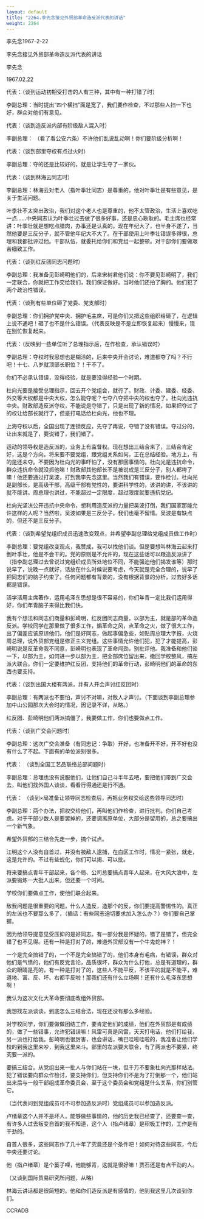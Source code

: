 ```yaml
---
layout: default
title: "2264.李先念接见外贸部革命造反派代表的讲话"
weight: 2264
---
```


李先念1967-2-22

李先念接见外贸部革命造反派代表的讲话

李先念

1967.02.22

代表：（谈到运动初期受打击的人有三种，其中有一种打错了时）

李副总理：当时提出“四个横扫”面是宽了，我们要作检查，不过那些人扫一下也好，群众对他们有意见。

代表：（谈到造反派内部有阶级敌人混入时）

李副总理： （看了看公安六条）不许他们乱说乱动啊！你们要阶级分析啊！

代表：（谈到部里夺权有点过火时）

李副总理：夺的还是比较好的，就是让学生夺了一家伙。

代表：（谈到林海云同志时）

李副总理：林海云对老人（指叶季壮同志）是尊重的，他对叶季壮是有些意见，是关于生活问题。

叶季壮不太突出政治，我们对这个老人也是尊重的，他不太管政治，生活上喜欢吃一点……中央同志认为叶季壮过去做了很多好事，还是忠心耿耿的。毛主席也经常讲：叶季壮就是想吃点腊肉，办事还是认真的。现在年纪大了，也半身不遂了，当然他要是三反分子，就不管他年纪大不大了。在干部使用上叶季壮错误多得很，总理和我都批评过他。干部队伍，就委托给你们和党组一起整顿。对干部你们要做艰苦细致工作。

代表：（谈到红反团同志问题时）

李副总理：我准备见彭崎明他们的，后来宋树君他们说：你不要见彭崎明了，我们一定联合，你就把工作交给我们，我们保证做好。当时他们还拍了胸的。他们犯了两个政治性错误。

代表：（谈到有些单位砸了党委、党支部时）

李副总理：你们拥护党中央、拥护毛主席，可是你们又把这些组织给砸了，在逻辑上说不通吧！砸了也不是什么错误。（代表反映是不是立即恢复起来）慢慢来，现在别忙恢复起来。

代表：（反映到一些单位听了总理指示后，在作检查，承认错误时）

李副总理：夺权时我思想也是糊涂的，后来中央开会讨论，难道都夺了吗？不行吧！十七、八岁就顶部长职位？！干不了。

你们不必承认错误，没得经验，就是要没得经验一个时期。

杜向光要是接受总理指示，回去开个党组会，就行了。财政、计委、建委、经委、外交等大权都是中央大权，怎么能夺呢？七夺八夺把中央的权也夺了。杜向光违抗中央。财政部造反派夺权，不能说是夺错了，只是出现了新的情况，如果把夺过了的权让给部长就行了，但是打电话给杜向光，他也不理。

上海夺权以后，全国出现了连锁反应，先夺了再说，夺错了没有错误。夺过分的，让出来就是了，要说错了，我们错了。

运动的领导权是造反派的，业务上有监督权。现在想出三结合来了，三结合肯定好，这是个方向。将来要不要党组，跟党组关系如何，正在总结经验。地方上，有的是还未夺。不要因为杜向光的事吓怕了，没有那回事情的。杜向光是违抗命令，群众违抗命令就没抓他嘛！财政部其他部长不是被说成是三反分子，别人都垮了嘛！他还要通过打吴波，打到我李先念这里。当然我们有错误，要作检讨。杜向光是副部长，是高级干部，高级干部有党性的，要讲科学性的，该讲的讲，不该讲的就不能讲。周总理也讲过，不能超过一定限度，超过限度就要违抗党纪。

杜向光坚决公开违抗中央命令，想利用造反派的力量把吴波打倒，我们国家那能允许这样的人呢？当然啦，吴波如果是三反分子，我们也毫不留情。吴波是有缺点的，但还不是三反分子。

代表：（谈到希望党组织成员迅速改变观点，并希望李副总理给党组成员做工作时）

李副总理：要党组改变观点，我赞成，我可以找他们谈。但是要想叫林海云起来打倒叶季壮，他是不会干的。党的原则是不允许的，现在这些话可以跟造反派讲了（指李副总理过去曾说过党组织成员所处地位不同，不能强迫他们揭发谁等）那时说早了，说晚一点就好，话放在什么时候说要考虑，今天就是完全合理的，说早了把同志们的脑子约束了。任何问题都有背景的，没有根据背景的分析，过去好多话都是错误。

活学活用主席著作，运用毛泽东思想是很不容易的，你们年青一定比我们运用得好，你们年青脑子来得比我们快。

我有个想法和同志们商量和彭崎明，红反团同志商量，以部为主，就是部的革命造反派。学校同学在那里做了很多工作，煽革命之风，点革命之火，做了很大工作，出了偏差应该原谅他们，他们是好同志，做起事偏急些，如贴周总理大字报，火烧周总理，说外贸部党组是修正主义党组。这些事情允许他们犯，犯了才能提高，彭崎明说是反革命我不同意，彭崎明也表现了革命闯劲，别批评他。我准备和他们谈一下，以部为主，如何进一步以部为主，把全部席位留出来，撤回学校整风，搞左派大联合。你们一定要维护红反团，支持他们的革命行动，彭崎明他们的革命的东西也要支持。

代表：（谈到出国大楼有两派，并有人开会声讨红反团时）

李副总理：有两派也不要怕，声讨不对嘛，对敌人才声讨。（下面谈到李副总理参加中山公园那次大会时的情况，因记录不详，从略。）

红反团、彭崎明他们两派搞僵了，我要做工作，你们也要做点工作。

代表：（谈到广交会问题时）

李副总理：这次广交会准备（有同志记：争取）开好，也准备开不好，开不好也没有什么了不起。下面有的单位派别很多。

代表： （谈到全国工艺品联络总部问题时）

李副总理：总理也没有说服他们，让他们自己斗半年去吧，要把他们带到广交会去，叫他们找外国人谈谈，看看行得通还是行不通。

代表： （谈到×局准备让领导同志检查后，再把业务权交给这些领导同志时）

李副总理：两个办法，把权交给他们，再叫他们作检查，进行批判。你们自己考虑。对于干部少数人是要罢掉的，还要调离原单位，大部分是留用的，总之要搞出一个新气象。

希望外贸部的三结合先走一步，搞个试点。

江明这个人没有自首过，并没有被敌人逮捕，在白区工作时，情况一紧张，就走，这是允许的。不过有些蜕化，你们可以揭、可以批。

将来要搞点青年干部起来，各个局、公司总要搞点青年人起来，在大风大浪中，左派要锻炼一大批人出来，但还要一个时间。

学校你们要做点工作，使他们联合起来。

敌我问题是很重要的问题，什么人造反，造那个的反，你们要提高警惕性的。真正的左派也不要那么多了，（插话：有些同志迫切要求加入怎么办？）你们要自己掌握。

因为给领导提意见受压抑的是好同志。有一部分我是怀疑的，错了是错了，但完全错了也不见得。还有一种是打对了的，难道外贸部没有一个牛鬼蛇神？！

一个是完全搞错了的，一个不是完全搞错了的，他们本身有毛病，有错误，群众对他们是气愤的，他们有反党言论，品质很坏，群众为什么打他，总是有道理的，群众的眼睛是亮的，有一种是打对了的，这些人不能平反，不该平的就是不能平，难道地、富、反、坏、右都平反啦！那我们还有什么立场啊！还有什么毛泽东思想啊！

我认为这次文化大革命要彻底改组外贸部。

我想找左派谈谈，到底怎么三结合法，现在还没有那么多经验。

对学校同学，你们要做做团结工作，要肯定他们的成绩，他们在外贸部是有成绩的，做了一些错事，允许犯错误嘛！风雷可真是风雷，天天打电话，他们打给我，另一派也打给我。彭崎明也很厉害，也会讲话，嘴巴哇啦哇啦的，我准备让他们学校的到我这里来吵，到我这里来斗。部里的左派要大联合，有了两派也不要紧，终究要一派的。

要搞三结合。从党组出来一批人与你们站在一块，但千万不要象杜向光那样站法。犯了错误要向群众作检讨，要支持你们，但支持你们不是为了打倒那一个，他们站出来后与一般干部组成革命委员会，至于这个委员会和党组是什么关系，你们别管它。

（当代表问到党组成员可不可参加造反派时）党组成员可以参加造反派。

卢绪章这个人并不是坏人，能够做些事情的，他的历史我已经查了，还要查一查，有许多人过去叛变自首的我不知道，这个人（指卢绪章）是积极工作的，工作是有干劲的。

自首人很多，这些同志作了几十年了究竟还是个条件吧！如何对待这些同志，今后中央还要讨论。

他（指卢绪章）是个篓子哩，他能够背，这就是很好嘛！贾石还是有点干劲的人。

（又谈到国际贸易研究所问题，从略）

林海云讲话都是很简短的。他和你们造反派是有感情的，他到我这里几次谈到你们。

CCRADB


